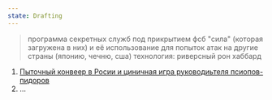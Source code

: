```yaml
---
state: Drafting
---
```

> программа секретных служб под прикрытием фсб "сила" (которая загружена в них) и её использование для попыток атак на другие страны (японию, чечню, сша)
> технология: риверсный рон хаббард

 1. [Пыточный конвеер в Росии и циничная игра руководиьтеля псиопов-пидоров](/axis9/issues/ss/Zudo_and_psych_facility.md)
 2. ...
<!-- 3A825967 -->